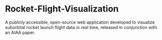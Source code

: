 # Rocket-Flight-Visualization
A publicly accessible, open-source web application developed to visualize suborbital rocket launch flight data in real time, released in conjunction with an AIAA paper.
